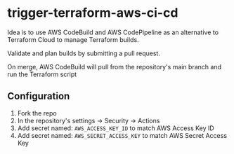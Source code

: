 # trigger-terraform-aws-ci-cd

Idea is to use AWS CodeBuild and AWS CodePipeline as an alternative to Terraform Cloud to manage Terraform builds.

Validate and plan builds by submitting a pull request.

On merge, AWS CodeBuild will pull from the repository's main branch and run the Terraform script 

## Configuration
1. Fork the repo
2. In the repository's settings -> Security -> Actions
3. Add secret named: `AWS_ACCESS_KEY_ID` to match AWS Access Key ID
4. Add secret named: `AWS_SECRET_ACCESS_KEY` to match AWS Secret Access Key
